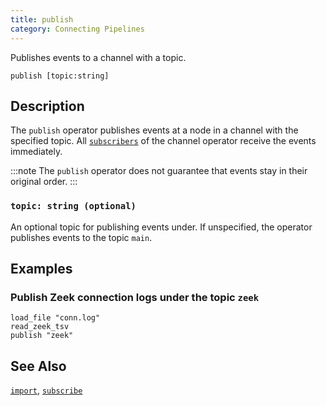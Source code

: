 ```yaml
---
title: publish
category: Connecting Pipelines
---
```


Publishes events to a channel with a topic.

```tql
publish [topic:string]
```
## Description

The `publish` operator publishes events at a node in a channel with the
specified topic. All [`subscribers`](/reference/operators/subscribe) of the channel operator
receive the events immediately.

:::note
The `publish` operator does not guarantee that events stay in their
original order.
:::

### `topic: string (optional)`

An optional topic for publishing events under. If unspecified, the operator
publishes events to the topic `main`.

## Examples

### Publish Zeek connection logs under the topic `zeek`

```tql
load_file "conn.log"
read_zeek_tsv
publish "zeek"
```

## See Also

[`import`](/reference/operators/import),
[`subscribe`](/reference/operators/subscribe)
